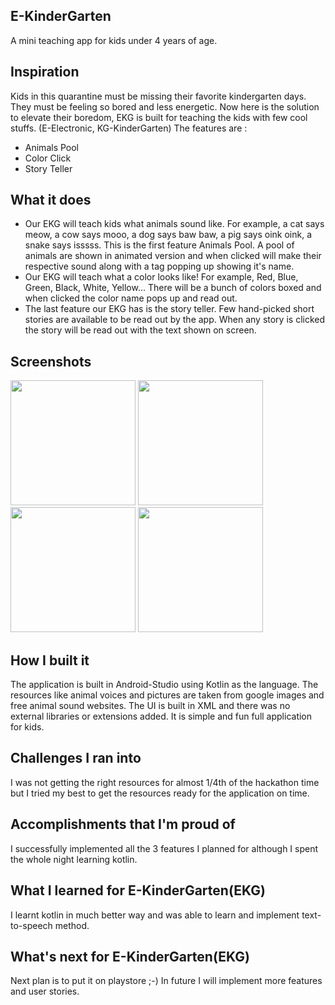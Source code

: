 ## E-KinderGarten
A mini teaching app for kids under 4 years of age. 
## Inspiration
Kids in this quarantine must be missing their favorite kindergarten days. They must be feeling so bored and less energetic. Now here is the solution to elevate their boredom, EKG is built for teaching the kids with few cool stuffs. 
(E-Electronic, KG-KinderGarten)
The features are :
*  Animals Pool
* Color Click
* Story Teller

## What it does
* Our EKG will teach kids what animals sound like. 
For example, a cat says meow, a cow says mooo, a dog says baw baw, a pig says oink oink, a snake says isssss. This is the first feature Animals Pool. A pool of animals are shown in animated version and when clicked will make their respective sound along with a tag popping up showing it's name.
* Our EKG will teach what a color looks like!
For example, Red, Blue, Green, Black, White, Yellow...
There will be a bunch of colors boxed and when clicked the color name pops up and read out.
* The last feature our EKG has is the story teller. 
Few hand-picked short stories are available to be read out by the app. When any story is clicked the story will be read out with the text shown on screen.

## Screenshots
<img src="https://user-images.githubusercontent.com/34762451/84591571-34d83e80-ae5d-11ea-9eca-a11c2b9cabdb.png" width="200">
<img src="https://user-images.githubusercontent.com/34762451/84591572-37d32f00-ae5d-11ea-9696-bf31764d4167.png" width="200">
<img src="https://user-images.githubusercontent.com/34762451/84590996-9813a200-ae58-11ea-9eb1-9e6884b7ef4f.png" width="200">
<img src="https://user-images.githubusercontent.com/34762451/84590917-e70d0780-ae57-11ea-817f-51a586bf782f.png" width="200">

## How I built it
The application is built in Android-Studio using Kotlin as the language. The resources like animal voices and pictures are taken from google images and free animal sound websites. The UI is built in XML and there was no external libraries or extensions added. It is simple and fun full application for kids.

## Challenges I ran into
I was not getting the right resources for almost 1/4th of the hackathon time but I tried my best to get the resources ready for the application on time.

## Accomplishments that I'm proud of
I successfully implemented all the 3 features I planned for although I spent the whole night learning kotlin.

## What I learned for E-KinderGarten(EKG)
I learnt kotlin in much better way and was able to learn and implement text-to-speech method.

## What's next for E-KinderGarten(EKG)
Next plan is to put it on playstore ;-)
In future I will implement more features and user stories.
